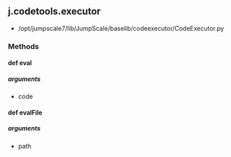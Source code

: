 <!-- toc -->
## j.codetools.executor

- /opt/jumpscale7/lib/JumpScale/baselib/codeexecutor/CodeExecutor.py

### Methods

#### def eval 

##### arguments

- code

#### def evalFile 

##### arguments

- path

